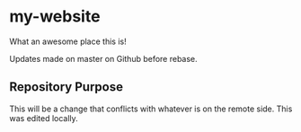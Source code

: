# my-website 

What an awesome place this is! 

Updates made on master on Github before rebase. 

## Repository Purpose 

This will be a change that conflicts 
with whatever is on the remote side. 
This was edited locally. 
